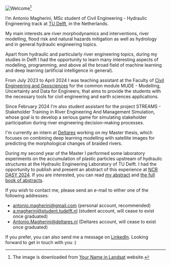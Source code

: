 ![Welcome](https://github.com/user-attachments/assets/e53a9f0a-3144-4e2d-a3c2-466f0cfa2614)[^1]

I’m Antonio Magherini, MSc student of Civil Engineering - Hydraulic Engineering track at [TU Delft](https://www.tudelft.nl/en/), in the Netherlands.

My main interests are river morphodynamics and interventions, river modelling, flood risk and natural hazards mitigation as well as hydrology and in general hydraulic engineering topics.

Apart from hydraulic and particularly river engineering topics, during my studies in Delft I had the opportunity to learn many interesting aspects of modelling, programming, and above all the broad field of machine learning and deep learning (artificial intelligence in general). 

From July 2023 to April 2024 I was teaching assistant at the Faculty of [Civil Engineering and Geosciences](https://www.tudelft.nl/en/ceg) for the common module MUDE - Modelling, Uncertainty and Data for Engineers, that aims to provide the students with the necessary tools for civil engineering and earth sciences applications.

Since February 2024 I'm also student assistant for the project STREAMS - Stakeholder Training in River Engineering And Management Simulation, whose goal is to develop a serious game for simulating stakeholder participation during river engineering decision-making processes.

I'm currently an intern at [Deltares](https://www.deltares.nl/) working on my Master thesis, which focuses on combining deep learning modelling with satellite images for predicting the morphological changes of braided rivers.

During my second year of the Master I performed some laboratory experiments on the accumulation of plastic particles upstream of hydraulic structures at the Hydraulic Engineering Laboratory of TU Delft. I had the opportunity to publish and present an abstract of this experience at [NCR DASY 2024](https://ncr-web.org/). If you are interested, you can read [my abstract](https://research.tudelft.nl/en/publications/accumulation-of-floating-particles-at-hydraulic-structures) and [the full book of abstracts](https://kbase.ncr-web.org/outputs/ncr-days-2024-book-of-abstracts/).

If you wish to contact me, please send an e-mail to either one of the following addresses:

- antonio.magherini@gmail.com (personal account, recommended)
- a.magherini@student.tudelft.nl (student account, will cease to exist once graduated)
- Antonio.Magherini@deltares.nl (Deltares account, will cease to exist once graduated)

If you prefer, you can also send me a message on [LinkedIn](https://www.linkedin.com/in/antonio-magherini-4349b2229?utm_source=share&utm_campaign=share_via&utm_content=profile&utm_medium=android_app).
Looking forward to get in touch with you :) 

[^1]: The image is downloaded from [Your Name in Landsat](https://landsat.gsfc.nasa.gov/apps/YourNameInLandsat-main/) website.

<!---
antoniomagherini99/antoniomagherini99 is a ✨ special ✨ repository because its `README.md` (this file) appears on your GitHub profile.
You can click the Preview link to take a look at your changes.
--->
